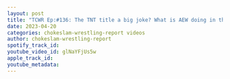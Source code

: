 ```yaml
---
layout: post
title: "TCWR Ep:#136: The TNT title a big joke? What is AEW doing in their shows? Nick Aldis with Impact?"
date: 2023-04-20
categories: chokeslam-wrestling-report videos
author: chokeslam-wrestling-report
spotify_track_id: 
youtube_video_id: glNaYFjUs5w
apple_track_id: 
youtube_metadata: 
---
```

